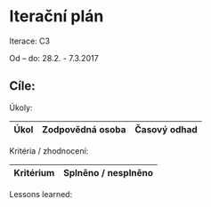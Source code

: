 <h1>Iterační plán</h1>
Iterace:  C3

Od – do:
28.2. - 7.3.2017

Cíle:
-

Úkoly:

|Úkol|	Zodpovědná osoba|	Časový odhad|
|---|---|---|


Kritéria / zhodnocení:

|Kritérium	|Splněno / nesplněno|
|---|---|



Lessons learned:
